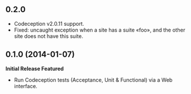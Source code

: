 ## 0.2.0

- Codeception v2.0.11 support.
- Fixed: uncaught exception when a site has a suite «foo», and the other site does not have this suite.

## 0.1.0 (2014-01-07)

**Initial Release Featured**

- Run Codeception tests (Acceptance, Unit & Functional) via a Web interface.